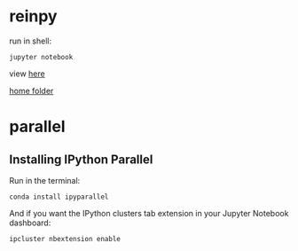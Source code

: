 # reinpy

run in shell:
```
jupyter notebook
```

view [here](http://nbviewer.ipython.org/)

[home folder](http://localhost:8888/tree/My%20Documents/E/Work/Projects/RenewableReindeer/reindeers_git/p_analysis)



# parallel
## Installing IPython Parallel

Run in the terminal:
```
conda install ipyparallel
```
And if you want the IPython clusters tab extension in your Jupyter Notebook dashboard:
```
ipcluster nbextension enable
```

